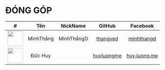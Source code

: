 # ĐÓNG GÓP

| #                                                                                           | Tên       | NickName   | GitHub                                  | Facebook                                           | WebSite                                    |
|:-------------------------------------------------------------------------------------------:|:---------:|:----------:|:---------------------------------------:|:--------------------------------------------------:|:------------------------------------------:|
| <img src="https://avatars.githubusercontent.com/u/71591953?v=4" title="avatar" alt="" width="50"> | MinhThắng | MinhThắngD | [thangved](https://github.com/thangved) | [minhthangd](https://www.facebook.com/minhthangD/) | [minhthangdev.pw](https://minhthangdev.pw) |
| <img src="https://avatars.githubusercontent.com/u/48280785?v=4" title="avatar" alt="" width="50"> | Đức Huy |  | [huyluongme](https://github.com/huyluongme) | [huy.luong.me](https://www.facebook.com/huy.luong.me) | |
